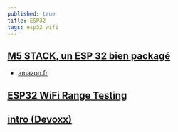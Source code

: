 ```yaml
---
published: true
title: ESP32
tags: esp32 wifi
---
```

## [M5 STACK, un ESP 32 bien packagé](https://www.youtube.com/watch?v=_35HLRI41NE)
- [amazon.fr](https://www.amazon.fr/M5Stack-Development-Extensible-Control-Prototype/dp/B07PHCX6WT/ref=pd_sim_107_2/257-5877485-7915612?_encoding=UTF8&pd_rd_i=B07PHCX6WT&pd_rd_r=30735163-0610-49cf-a4f5-f50da7865bb1&pd_rd_w=r2dWa&pd_rd_wg=28mET&pf_rd_p=bceabd13-5994-41b5-a68e-27a375cb5c23&pf_rd_r=NEBBY5AY7MJHHHMS00DE&psc=1&refRID=NEBBY5AY7MJHHHMS00DE)

## [ESP32 WiFi Range Testing](https://www.youtube.com/watch?v=yCLb2eItDyE)

## [intro (Devoxx)](https://www.youtube.com/watch?v=eYDb0X70HGM&feature=youtu.be)
